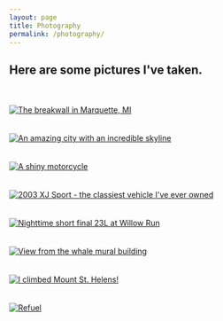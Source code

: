 ```yaml
---
layout: page
title: Photography
permalink: /photography/
---
```


## Here are some pictures I've taken.

<br/>
<br/>

<a href="//raw.githubusercontent.com/listpau/demo/gh-pages/assets/breakwall.JPG" data-lightbox="breakwall" data-title="The breakwall in Marquette, MI">
  <img src="////raw.githubusercontent.com/listpau/demo/gh-pages/assets/breakwall.JPG" title="The breakwall in Marquette, MI">
</a>

<br/>
<br/>
<br/>

<a href="//raw.githubusercontent.com/listpau/demo/gh-pages/assets/hk.JPG" data-lightbox="hk" data-title="An amazing city with an incredible skyline">
  <img src="////raw.githubusercontent.com/listpau/demo/gh-pages/assets/hk.JPG" title="An amazing city with an incredible skyline">
</a>


<br/>
<br/>
<br/>

<a href="//raw.githubusercontent.com/listpau/demo/gh-pages/assets/motorcycle.JPG" data-lightbox="motorcycle" data-title="A shiny motorcycle">
  <img src="////raw.githubusercontent.com/listpau/demo/gh-pages/assets/motorcycle.JPG" title="A shiny motorcycle">
</a>

<br/>
<br/>
<br/>

<a href="//raw.githubusercontent.com/listpau/demo/gh-pages/assets/jag.JPG" data-lightbox="jag" data-title="2003 XJ Sport - the classiest vehicle I've ever owned">
  <img src="////raw.githubusercontent.com/listpau/demo/gh-pages/assets/jag.JPG" title="2003 XJ Sport - the classiest vehicle I've ever owned">
</a>


<br/>
<br/>
<br/>

<a href="//raw.githubusercontent.com/listpau/demo/gh-pages/assets/nightflight.JPG" data-lightbox="nightflight" data-title="Nighttime short final 23L at Willow Run">
  <img src="////raw.githubusercontent.com/listpau/demo/gh-pages/assets/nightflight.JPG" title="Nighttime short final 23L at Willow Run">
</a>

<br/>
<br/>
<br/>

<a href="//raw.githubusercontent.com/listpau/demo/gh-pages/assets/detroit.JPG" data-lightbox="detroit" data-title="View from the whale mural building">
  <img src="////raw.githubusercontent.com/listpau/demo/gh-pages/assets/detroit.JPG" title="View from the whale mural building">
</a>

<br/>
<br/>
<br/>

<a href="//raw.githubusercontent.com/listpau/demo/gh-pages/assets/mountsainthelens.JPG" data-lightbox="mount-saint-helens" data-title="I climbed Mount St. Helens!">
  <img src="////raw.githubusercontent.com/listpau/demo/gh-pages/assets/mountsainthelens.JPG" title="I climbed Mount St. Helens!">
</a>

<br/>
<br/>
<br/>

<a href="//raw.githubusercontent.com/listpau/demo/gh-pages/assets/68334.JPG" data-lightbox="68334" data-title="Refuel">
  <img src="////raw.githubusercontent.com/listpau/demo/gh-pages/assets/68334.JPG" title="Refuel">
</a>
